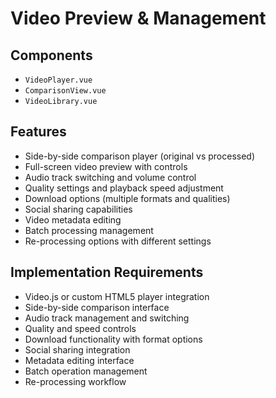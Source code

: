 # Video Preview & Management

## Components
- `VideoPlayer.vue`
- `ComparisonView.vue`
- `VideoLibrary.vue`

## Features
- Side-by-side comparison player (original vs processed)
- Full-screen video preview with controls
- Audio track switching and volume control
- Quality settings and playback speed adjustment
- Download options (multiple formats and qualities)
- Social sharing capabilities
- Video metadata editing
- Batch processing management
- Re-processing options with different settings

## Implementation Requirements
- Video.js or custom HTML5 player integration
- Side-by-side comparison interface
- Audio track management and switching
- Quality and speed controls
- Download functionality with format options
- Social sharing integration
- Metadata editing interface
- Batch operation management
- Re-processing workflow
